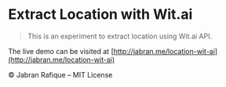 # Extract Location with Wit.ai

> This is an experiment to extract location using Wit.ai API.

The live demo can be visited at [http://jabran.me/location-wit-ai](http://jabran.me/location-wit-ai)


&copy; Jabran Rafique &ndash; MIT License
